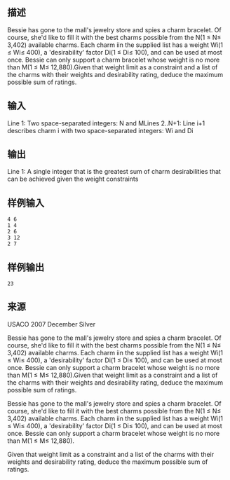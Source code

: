 ## 描述


Bessie has gone to the mall's 
jewelry store and spies a charm bracelet. Of course, she'd like to fill 
it with the best charms possible from the N(1 ≤ N≤ 3,402) available charms. Each charm iin the supplied list has a weight Wi(1 ≤ Wi≤ 400), a 'desirability' factor Di(1 ≤ Di≤ 100), and can be used at most once. Bessie can only support a charm bracelet whose weight is no more than M(1 ≤ M≤ 12,880).Given
 that weight limit as a constraint and a list of the charms with their 
weights and desirability rating, deduce the maximum possible sum of 
ratings.

## 输入


Line 1: Two space-separated integers: N and MLines 2..N+1: Line i+1 describes charm i with two space-separated integers: Wi and Di

## 输出


Line 1: A single integer that is the greatest sum of charm desirabilities that can be achieved given the weight constraints

## 样例输入


```
4 6
1 4
2 6
3 12
2 7
```


## 样例输出


```
23
```


## 来源


USACO 2007 December Silver


Bessie has gone to the mall's 
jewelry store and spies a charm bracelet. Of course, she'd like to fill 
it with the best charms possible from the N(1 ≤ N≤ 3,402) available charms. Each charm iin the supplied list has a weight Wi(1 ≤ Wi≤ 400), a 'desirability' factor Di(1 ≤ Di≤ 100), and can be used at most once. Bessie can only support a charm bracelet whose weight is no more than M(1 ≤ M≤ 12,880).Given
 that weight limit as a constraint and a list of the charms with their 
weights and desirability rating, deduce the maximum possible sum of 
ratings.


Bessie has gone to the mall's 
jewelry store and spies a charm bracelet. Of course, she'd like to fill 
it with the best charms possible from the N(1 ≤ N≤ 3,402) available charms. Each charm iin the supplied list has a weight Wi(1 ≤ Wi≤ 400), a 'desirability' factor Di(1 ≤ Di≤ 100), and can be used at most once. Bessie can only support a charm bracelet whose weight is no more than M(1 ≤ M≤ 12,880).


Given
 that weight limit as a constraint and a list of the charms with their 
weights and desirability rating, deduce the maximum possible sum of 
ratings.

